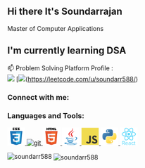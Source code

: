## Hi there It's Soundarrajan
Master of Computer Applications
## I'm currently learning DSA
📫 Problem Solving Platform Profile :
<br/>
[<img src="https://img.shields.io/badge/-Hackerrank-2EC866?style=for-the-badge&logo=HackerRank&logoColor=black"/>](https://www.hackerrank.com/profile/soundarr588)
[<img src="https://img.shields.io/badge/-LeetCode-FFA116?style=for-the-badge&logo=LeetCode&logoColor=white"/>(https://leetcode.com/u/soundarr588/)
<h3 align="left">Connect with me:</h3>

<h3 align="left">Languages and Tools:</h3>
<p align="left"> <a href="https://www.w3schools.com/css/" target="_blank" rel="noreferrer"> <img src="https://raw.githubusercontent.com/devicons/devicon/master/icons/css3/css3-original-wordmark.svg" alt="css3" width="40" height="40"/> </a> <a href="https://git-scm.com/" target="_blank" rel="noreferrer"> <img src="https://www.vectorlogo.zone/logos/git-scm/git-scm-icon.svg" alt="git" width="40" height="40"/> </a> <a href="https://www.w3.org/html/" target="_blank" rel="noreferrer"> <img src="https://raw.githubusercontent.com/devicons/devicon/master/icons/html5/html5-original-wordmark.svg" alt="html5" width="40" height="40"/> </a> <a href="https://www.java.com" target="_blank" rel="noreferrer"> <img src="https://raw.githubusercontent.com/devicons/devicon/master/icons/java/java-original.svg" alt="java" width="40" height="40"/> </a> <a href="https://developer.mozilla.org/en-US/docs/Web/JavaScript" target="_blank" rel="noreferrer"> <img src="https://raw.githubusercontent.com/devicons/devicon/master/icons/javascript/javascript-original.svg" alt="javascript" width="40" height="40"/> </a> <a href="https://www.python.org" target="_blank" rel="noreferrer"> <img src="https://raw.githubusercontent.com/devicons/devicon/master/icons/python/python-original.svg" alt="python" width="40" height="40"/> </a> <a href="https://reactjs.org/" target="_blank" rel="noreferrer"> <img src="https://raw.githubusercontent.com/devicons/devicon/master/icons/react/react-original-wordmark.svg" alt="react" width="40" height="40"/> </a> </p>

<p><img align="left" src="https://github-readme-stats.vercel.app/api/top-langs?username=soundarr588&show_icons=true&locale=en&layout=compact" alt="soundarr588" /></p>

<p>&nbsp;<img align="center" src="https://github-readme-stats.vercel.app/api?username=soundarr588&show_icons=true&locale=en" alt="soundarr588" /></p>
